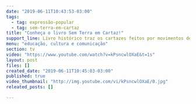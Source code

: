 ```yaml
---
date: "2019-06-11T10:43:53-03:00"
tags:
  - tag: expressão-popular
  - tag: sem-terra-em-cartaz
title: "Conheça o livro Sem Terra em Cartaz!"
support_line: Livro histórico traz os cartazes feitos por movimentos de luta pela terra durante os anos de 1975 até 2018.
menu: "educação, cultura e comunicação"
section: tv
video: "https://www.youtube.com/watch?v=kPsncwlOXaE&t=1s"
layout: post
files: []
created_date: "2019-06-11T10:45:03-03:00"
published: true
video_thumbnail: "http://img.youtube.com/vi/kPsncwlOXaE/0.jpg"
releated_posts: []

---
```


